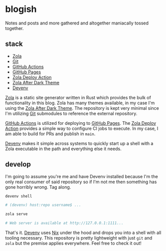 # blogish

Notes and posts and more gathered and altogether maniacally tossed together.

## stack

- [Zola]
- [Git]
- [GitHub Actions]
- [GitHub Pages]
- [Zola Deploy Action]
- [Zola After Dark Theme]
- [Devenv]

[Zola] is a static site generator written in Rust which provides the bulk of functionality in this blog. Zola has many themes available, in my case I'm using the [Zola After Dark Theme]. The repository is kept very minimal since I'm utilizing [Git] submodules to reference the external repository.

[GitHub Actions] is utilized for deploying to [GitHub Pages]. The [Zola Deploy Action] provides a simple way to configure CI jobs to execute. In my case, I am able to build for PRs and publish in `main`.

[Devenv] makes it simple across systems to quickly start up a shell with a Zola executable in the path and everything else it needs.

## develop

I'm going to assume you're me and have Devenv installed because I'm the only real consumer of said repository so if I'm not me then something has gone horribly wrong. Tag along.

```bash
devenv shell

# (devenv) host:repo username$ ...

zola serve

# Web server is available at http://127.0.0.1:1111...
```

That's it. [Devenv] uses [Nix] under the hood and drops you into a shell with all tooling necessary. This repository is pretty lightweight with just `git` and `zola` but the premise applies everywhere. Feel free to check it out!

<!-- References: in no particular order but maybe ascending -->

[Devenv]: https://devenv.sh
[Git]: https://git-scm.org
[GitHub Actions]: https://github.com/features/actions
[GitHub Pages]: https://pages.github.com/
[Nix]: https://nixos.org
[Zola After Dark Theme]: https://github.com/getzola/after-dark
[Zola Deploy Action]: https://github.com/shalzz/zola-deploy-action
[Zola]: https://getzola.org